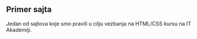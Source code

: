 ## Primer sajta
Jedan od sajtova koje smo pravili u cilju vezbanja na HTML/CSS kursu na IT Akademiji.

